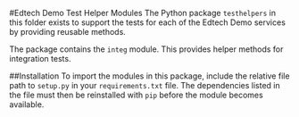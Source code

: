 #Edtech Demo Test Helper Modules
The Python package `testhelpers` in this folder exists to support the tests for each of the Edtech Demo services by providing reusable methods.

The package contains the `integ` module. This provides helper methods for integration tests.

##Installation
To import the modules in this package, include the relative file path to `setup.py` in your `requirements.txt` file. The dependencies listed in the file must then be reinstalled with `pip` before the module becomes available.  